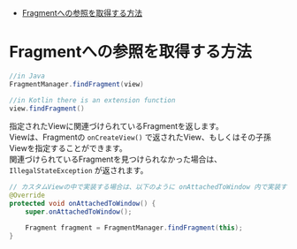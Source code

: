 <!-- TOC START min:1 max:3 link:true asterisk:false update:true -->
- [Fragmentへの参照を取得する方法](#fragmentへの参照を取得する方法)
<!-- TOC END -->


# Fragmentへの参照を取得する方法


```java
//in Java
FragmentManager.findFragment(view)

//in Kotlin there is an extension function
view.findFragment()
```

指定されたViewに関連づけられているFragmentを返します。  
Viewは、Fragmentの `onCreateView()` で返されたView、もしくはその子孫Viewを指定することができます。  
関連づけられているFragmentを見つけられなかった場合は、 `IllegalStateException` が返されます。

```java
// カスタムViewの中で実装する場合は、以下のように onAttachedToWindow 内で実装するのが良さそうです。
@Override
protected void onAttachedToWindow() {
    super.onAttachedToWindow();

    Fragment fragment = FragmentManager.findFragment(this);
}
```
